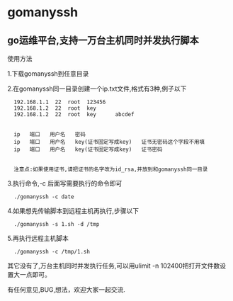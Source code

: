 # gomanyssh
## go运维平台,支持一万台主机同时并发执行脚本

使用方法

1.下载gomanyssh到任意目录

2.在gomanyssh同一目录创建一个ip.txt文件,格式有3种,例子以下
```
  192.168.1.1  22  root  123456   
  192.168.1.2  22  root  key
  192.168.1.2  22  root  key      abcdef


  ip   端口   用户名   密码   
  ip   端口   用户名   key(证书固定写成key)   证书无密码这个字段不用填
  ip   端口   用户名   key(证书固定写成key)   证书密码

  
  注意点:如果使用证书,请把证书的名字改为id_rsa,并放到和gomanyssh同一目录
```


3.执行命令,-c 后面写需要执行的命令即可 
```
  ./gomanyssh -c date
```

4.如果想先传输脚本到远程主机再执行,步骤以下
```
  ./gomanyssh -s 1.sh -d /tmp
```

5.再执行远程主机脚本 
```
  ./gomanyssh -c /tmp/1.sh
```



其它没有了,万台主机同时并发执行任务,可以用ulimit -n 102400把打开文件数设置大一点即可。

有任何意见,BUG,想法，欢迎大家一起交流.